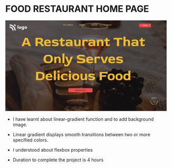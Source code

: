 # FOOD RESTAURANT HOME PAGE

![restaurant](final%20website%20image.png)

- I have learnt about linear-gradient function and to add background image.

- Linear gradient displays smooth transitions between two or more specified colors.

- I understood about flexbox properties

- Duration to complete the project is 4 hours


